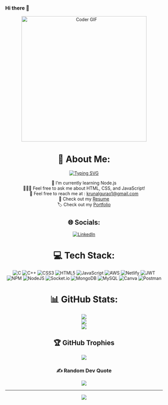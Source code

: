 
### Hi there 👋

<div align="center">
  <img alt="Coder GIF" height=400  src="https://camo.githubusercontent.com/a4c584bce1c41271485d28f92aaf9f581b3c88b68ca723b6edfd58b4ba988c2b/68747470733a2f2f63646e2e6472696262626c652e636f6d2f75736572732f313138373833362f73637265656e73686f74732f363533393432392f70726f6772616d65722e676966"/>
  
# 💫 About Me:
  
[![Typing SVG](https://readme-typing-svg.demolab.com?font=Fira+Code&pause=1000&width=435&lines=Hi!+I'm+Krunal+Arun+Kumar+Gurao+🤖)](https://git.io/typing-svg)

📖 I’m currently learning Node.js<br>🙋🏻‍♂️ Feel free to ask me about HTML, CSS, and JavaScript!<br>📧 Feel free to reach me at : krunalgurao1@gmail.com<br>📄 Check out my [Resume](https://drive.google.com/file/d/1eLAlyA69Lh_Tc6ASveWrXpUViKPsLlgo/view?usp=drive_link)<br>🏷️ Check out my [Portfolio](https://krunalgurao.github.io/)<br>

## 🌐 Socials:
[![LinkedIn](https://img.shields.io/badge/LinkedIn-%230077B5.svg?logo=linkedin&logoColor=white)](https://www.linkedin.com/in/KrunalGurao) 

# 💻 Tech Stack:
![C](https://img.shields.io/badge/c-%2300599C.svg?style=for-the-badge&logo=c&logoColor=white) ![C++](https://img.shields.io/badge/c++-%2300599C.svg?style=for-the-badge&logo=c%2B%2B&logoColor=white) ![CSS3](https://img.shields.io/badge/css3-%231572B6.svg?style=for-the-badge&logo=css3&logoColor=white) ![HTML5](https://img.shields.io/badge/html5-%23E34F26.svg?style=for-the-badge&logo=html5&logoColor=white) ![JavaScript](https://img.shields.io/badge/javascript-%23323330.svg?style=for-the-badge&logo=javascript&logoColor=%23F7DF1E) ![AWS](https://img.shields.io/badge/AWS-%23FF9900.svg?style=for-the-badge&logo=amazon-aws&logoColor=white) ![Netlify](https://img.shields.io/badge/netlify-%23000000.svg?style=for-the-badge&logo=netlify&logoColor=#00C7B7) ![JWT](https://img.shields.io/badge/JWT-black?style=for-the-badge&logo=JSON%20web%20tokens) ![NPM](https://img.shields.io/badge/NPM-%23000000.svg?style=for-the-badge&logo=npm&logoColor=white) ![NodeJS](https://img.shields.io/badge/node.js-6DA55F?style=for-the-badge&logo=node.js&logoColor=white) ![Socket.io](https://img.shields.io/badge/Socket.io-black?style=for-the-badge&logo=socket.io&badgeColor=010101) ![MongoDB](https://img.shields.io/badge/MongoDB-%234ea94b.svg?style=for-the-badge&logo=mongodb&logoColor=white) ![MySQL](https://img.shields.io/badge/mysql-%2300f.svg?style=for-the-badge&logo=mysql&logoColor=white) ![Canva](https://img.shields.io/badge/Canva-%2300C4CC.svg?style=for-the-badge&logo=Canva&logoColor=white) ![Postman](https://img.shields.io/badge/Postman-FF6C37?style=for-the-badge&logo=postman&logoColor=white)
# 📊 GitHub Stats:
![](https://github-readme-stats.vercel.app/api?username=KrunalGurao&theme=tokyonight&hide_border=false&include_all_commits=false&count_private=false)<br/>
![](https://github-readme-streak-stats.herokuapp.com/?user=KrunalGurao&theme=tokyonight&hide_border=false)<br/>
![](https://github-readme-stats.vercel.app/api/top-langs/?username=KrunalGurao&theme=tokyonight&hide_border=false&include_all_commits=false&count_private=false&layout=compact)

## 🏆 GitHub Trophies
![](https://github-profile-trophy.vercel.app/?username=KrunalGurao&theme=tokyonight&no-frame=false&no-bg=false&margin-w=4)

### ✍️ Random Dev Quote
![](https://quotes-github-readme.vercel.app/api?type=vetical&theme=tokyonight)


---
[![](https://visitcount.itsvg.in/api?id=KrunalGurao&icon=5&color=1)](https://visitcount.itsvg.in)
<!-- Proudly created with GPRM ( https://gprm.itsvg.in ) -->
</div>
